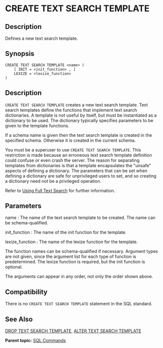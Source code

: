 # CREATE TEXT SEARCH TEMPLATE 

## <a id="Description"></a>Description 

Defines a new text search template.

## <a id="Synopsis"></a>Synopsis 

``` {#sql_command_synopsis}
CREATE TEXT SEARCH TEMPLATE <name> (
    [ INIT = <init_function> , ]
    LEXIZE = <lexize_function>
)
```

## <a id="section3"></a>Description 

`CREATE TEXT SEARCH TEMPLATE` creates a new text search template. Text search templates define the functions that implement text search dictionaries. A template is not useful by itself, but must be instantiated as a dictionary to be used. The dictionary typically specifies parameters to be given to the template functions.

If a schema name is given then the text search template is created in the specified schema. Otherwise it is created in the current schema.

You must be a superuser to use `CREATE TEXT SEARCH TEMPLATE`. This restriction is made because an erroneous text search template definition could confuse or even crash the server. The reason for separating templates from dictionaries is that a template encapsulates the "unsafe" aspects of defining a dictionary. The parameters that can be set when defining a dictionary are safe for unprivileged users to set, and so creating a dictionary need not be a privileged operation.

Refer to [Using Full Text Search](../../admin_guide/textsearch/full-text-search.html#full-text-search) for further information.

## <a id="section4"></a>Parameters 

name
:   The name of the text search template to be created. The name can be schema-qualified.

init\_function
:   The name of the init function for the template.

lexize\_function
:   The name of the lexize function for the template.

The function names can be schema-qualified if necessary. Argument types are not given, since the argument list for each type of function is predetermined. The lexize function is required, but the init function is optional.

The arguments can appear in any order, not only the order shown above.

## <a id="section7"></a>Compatibility 

There is no `CREATE TEXT SEARCH TEMPLATE` statement in the SQL standard.

## <a id="section8"></a>See Also 

[DROP TEXT SEARCH TEMPLATE](DROP_TEXT_SEARCH_TEMPLATE.html), [ALTER TEXT SEARCH TEMPLATE](ALTER_TEXT_SEARCH_TEMPLATE.html)

**Parent topic:** [SQL Commands](../sql_commands/sql_ref.html)

